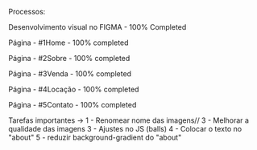 Processos:

Desenvolvimento visual no FIGMA - 100% Completed

Página - #1Home - 100% completed

Página - #2Sobre - 100% completed

Página - #3Venda - 100% completed

Página - #4Locação - 100% completed

Página - #5Contato - 100% completed




Tarefas importantes ->
1 - Renomear nome das imagens//
3 - Melhorar a qualidade das imagens
3 - Ajustes no JS (balls)
4 - Colocar o texto no "about"
5 - reduzir background-gradient do "about"
